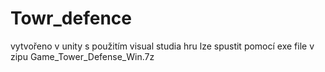 # Towr_defence
 vytvořeno  v unity s použitím visual studia
 hru lze spustit pomocí exe file v zipu Game_Tower_Defense_Win.7z
